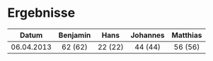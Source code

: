 # Ergebnisse

| Datum      | Benjamin | Hans      | Johannes | Matthias |
|------------|:--------:|:---------:|:--------:|:--------:|
| 06.04.2013 | 62 (62)  | 22  (22)  | 44 (44)  | 56 (56)  |
